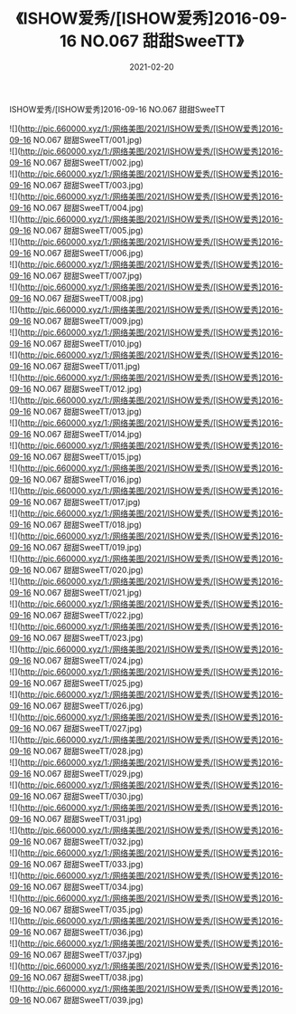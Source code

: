 ﻿---
layout: post
title:  《ISHOW爱秀/[ISHOW爱秀]2016-09-16 NO.067 甜甜SweeTT》
date:   2021-02-20
img: http://pic.660000.xyz/1:/网络美图/2021/ISHOW爱秀/[ISHOW爱秀]2016-09-16 NO.067 甜甜SweeTT/000.jpg
categories: [美女, 清纯, 唯美]
---

ISHOW爱秀/[ISHOW爱秀]2016-09-16 NO.067 甜甜SweeTT

 ![](http://pic.660000.xyz/1:/网络美图/2021/ISHOW爱秀/[ISHOW爱秀]2016-09-16 NO.067 甜甜SweeTT/001.jpg) <br>![](http://pic.660000.xyz/1:/网络美图/2021/ISHOW爱秀/[ISHOW爱秀]2016-09-16 NO.067 甜甜SweeTT/002.jpg) <br>![](http://pic.660000.xyz/1:/网络美图/2021/ISHOW爱秀/[ISHOW爱秀]2016-09-16 NO.067 甜甜SweeTT/003.jpg) <br>![](http://pic.660000.xyz/1:/网络美图/2021/ISHOW爱秀/[ISHOW爱秀]2016-09-16 NO.067 甜甜SweeTT/004.jpg) <br>![](http://pic.660000.xyz/1:/网络美图/2021/ISHOW爱秀/[ISHOW爱秀]2016-09-16 NO.067 甜甜SweeTT/005.jpg) <br>![](http://pic.660000.xyz/1:/网络美图/2021/ISHOW爱秀/[ISHOW爱秀]2016-09-16 NO.067 甜甜SweeTT/006.jpg) <br>![](http://pic.660000.xyz/1:/网络美图/2021/ISHOW爱秀/[ISHOW爱秀]2016-09-16 NO.067 甜甜SweeTT/007.jpg) <br>![](http://pic.660000.xyz/1:/网络美图/2021/ISHOW爱秀/[ISHOW爱秀]2016-09-16 NO.067 甜甜SweeTT/008.jpg) <br>![](http://pic.660000.xyz/1:/网络美图/2021/ISHOW爱秀/[ISHOW爱秀]2016-09-16 NO.067 甜甜SweeTT/009.jpg) <br>![](http://pic.660000.xyz/1:/网络美图/2021/ISHOW爱秀/[ISHOW爱秀]2016-09-16 NO.067 甜甜SweeTT/010.jpg) <br>![](http://pic.660000.xyz/1:/网络美图/2021/ISHOW爱秀/[ISHOW爱秀]2016-09-16 NO.067 甜甜SweeTT/011.jpg) <br>![](http://pic.660000.xyz/1:/网络美图/2021/ISHOW爱秀/[ISHOW爱秀]2016-09-16 NO.067 甜甜SweeTT/012.jpg) <br>![](http://pic.660000.xyz/1:/网络美图/2021/ISHOW爱秀/[ISHOW爱秀]2016-09-16 NO.067 甜甜SweeTT/013.jpg) <br>![](http://pic.660000.xyz/1:/网络美图/2021/ISHOW爱秀/[ISHOW爱秀]2016-09-16 NO.067 甜甜SweeTT/014.jpg) <br>![](http://pic.660000.xyz/1:/网络美图/2021/ISHOW爱秀/[ISHOW爱秀]2016-09-16 NO.067 甜甜SweeTT/015.jpg) <br>![](http://pic.660000.xyz/1:/网络美图/2021/ISHOW爱秀/[ISHOW爱秀]2016-09-16 NO.067 甜甜SweeTT/016.jpg) <br>![](http://pic.660000.xyz/1:/网络美图/2021/ISHOW爱秀/[ISHOW爱秀]2016-09-16 NO.067 甜甜SweeTT/017.jpg) <br>![](http://pic.660000.xyz/1:/网络美图/2021/ISHOW爱秀/[ISHOW爱秀]2016-09-16 NO.067 甜甜SweeTT/018.jpg) <br>![](http://pic.660000.xyz/1:/网络美图/2021/ISHOW爱秀/[ISHOW爱秀]2016-09-16 NO.067 甜甜SweeTT/019.jpg) <br>![](http://pic.660000.xyz/1:/网络美图/2021/ISHOW爱秀/[ISHOW爱秀]2016-09-16 NO.067 甜甜SweeTT/020.jpg) <br>![](http://pic.660000.xyz/1:/网络美图/2021/ISHOW爱秀/[ISHOW爱秀]2016-09-16 NO.067 甜甜SweeTT/021.jpg) <br>![](http://pic.660000.xyz/1:/网络美图/2021/ISHOW爱秀/[ISHOW爱秀]2016-09-16 NO.067 甜甜SweeTT/022.jpg) <br>![](http://pic.660000.xyz/1:/网络美图/2021/ISHOW爱秀/[ISHOW爱秀]2016-09-16 NO.067 甜甜SweeTT/023.jpg) <br>![](http://pic.660000.xyz/1:/网络美图/2021/ISHOW爱秀/[ISHOW爱秀]2016-09-16 NO.067 甜甜SweeTT/024.jpg) <br>![](http://pic.660000.xyz/1:/网络美图/2021/ISHOW爱秀/[ISHOW爱秀]2016-09-16 NO.067 甜甜SweeTT/025.jpg) <br>![](http://pic.660000.xyz/1:/网络美图/2021/ISHOW爱秀/[ISHOW爱秀]2016-09-16 NO.067 甜甜SweeTT/026.jpg) <br>![](http://pic.660000.xyz/1:/网络美图/2021/ISHOW爱秀/[ISHOW爱秀]2016-09-16 NO.067 甜甜SweeTT/027.jpg) <br>![](http://pic.660000.xyz/1:/网络美图/2021/ISHOW爱秀/[ISHOW爱秀]2016-09-16 NO.067 甜甜SweeTT/028.jpg) <br>![](http://pic.660000.xyz/1:/网络美图/2021/ISHOW爱秀/[ISHOW爱秀]2016-09-16 NO.067 甜甜SweeTT/029.jpg) <br>![](http://pic.660000.xyz/1:/网络美图/2021/ISHOW爱秀/[ISHOW爱秀]2016-09-16 NO.067 甜甜SweeTT/030.jpg) <br>![](http://pic.660000.xyz/1:/网络美图/2021/ISHOW爱秀/[ISHOW爱秀]2016-09-16 NO.067 甜甜SweeTT/031.jpg) <br>![](http://pic.660000.xyz/1:/网络美图/2021/ISHOW爱秀/[ISHOW爱秀]2016-09-16 NO.067 甜甜SweeTT/032.jpg) <br>![](http://pic.660000.xyz/1:/网络美图/2021/ISHOW爱秀/[ISHOW爱秀]2016-09-16 NO.067 甜甜SweeTT/033.jpg) <br>![](http://pic.660000.xyz/1:/网络美图/2021/ISHOW爱秀/[ISHOW爱秀]2016-09-16 NO.067 甜甜SweeTT/034.jpg) <br>![](http://pic.660000.xyz/1:/网络美图/2021/ISHOW爱秀/[ISHOW爱秀]2016-09-16 NO.067 甜甜SweeTT/035.jpg) <br>![](http://pic.660000.xyz/1:/网络美图/2021/ISHOW爱秀/[ISHOW爱秀]2016-09-16 NO.067 甜甜SweeTT/036.jpg) <br>![](http://pic.660000.xyz/1:/网络美图/2021/ISHOW爱秀/[ISHOW爱秀]2016-09-16 NO.067 甜甜SweeTT/037.jpg) <br>![](http://pic.660000.xyz/1:/网络美图/2021/ISHOW爱秀/[ISHOW爱秀]2016-09-16 NO.067 甜甜SweeTT/038.jpg) <br>![](http://pic.660000.xyz/1:/网络美图/2021/ISHOW爱秀/[ISHOW爱秀]2016-09-16 NO.067 甜甜SweeTT/039.jpg) <br>